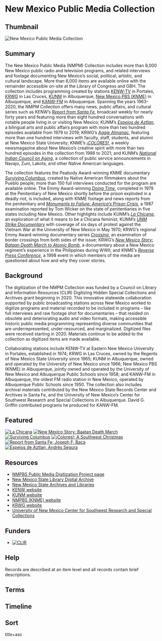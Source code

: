 # New Mexico Public Media Collection

## Thumbnail

![New Mexico Public Media Collection](https://s3.amazonaws.com/americanarchive.org/special-collections/NM_riochama_lighter.png "New Mexico Public Media Collection")

## Summary

The New Mexico Public Media (NMPM) Collection includes more than 8,000 New Mexico public radio and television programs, and related interviews and footage documenting New Mexico’s social, political, artistic, and cultural landscape. More than 6,000 items are available online with the remainder accessible on-site at the Library of Congress and GBH. The collection includes programming created by stations [KENW-TV](https://americanarchive.org/participating-orgs/NCSG55124) in Portales, [KRWG](https://americanarchive.org/participating-orgs/NCSG55123) in Las Cruces, [KUNM](https://americanarchive.org/participating-orgs/1507) in Albuquerque, [New Mexico PBS (KNME)](https://americanarchive.org/participating-orgs/1810) in Albuquerque, and [KANW-FM](https://americanarchive.org/participating-orgs/NCSG55135) in Albuquerque. Spanning the years 1963-2020, the NMPM Collection offers many news, public affairs, and cultural series such as KENW’s [*Report from Santa Fe*](https://americanarchive.org/catalog?f%5Bseries_titles%5D%5B%5D=Report+from+Santa+Fe&f[access_types][]=digitized), broadcast weekly for nearly forty years and featuring more than eight hundred conversations with notable people living in or visiting New Mexico; KUNM’s [*Espejos de Aztlan*](https://americanarchive.org/catalog?f%5Bseries_titles%5D%5B%5D=Espejos+de+Aztlan&f[access_types][]=digitized), a bilingual arts and public affairs program with more than two hundred episodes available from 1979 to 2019; KRWG’s [*Aggie Almanac*](https://americanarchive.org/catalog?f%5Bseries_titles%5D%5B%5D=Aggie+Almanac&f[access_types][]=digitized), featuring more than one hundred interviews with faculty, staff, students, and alumni at New Mexico State University; KNME’s [*¡COLORES!*](https://americanarchive.org/catalog?f%5Bseries_titles%5D%5B%5D=%C2%A1Colores%21&f[access_types][]=digitized), a weekly newsmagazine about New Mexico’s creative spirit with more than two hundred episodes in the collection from 1986 to 2021; and KUNM’s [*National Indian Council on Aging*](https://americanarchive.org/catalog?f%5Bseries_titles%5D%5B%5D=National+Indian+Council+on+Aging&f[access_types][]=digitized), a collection of public service announcements in Navajo, Zuni, Lakota, and other Native American languages. 

The collection features the Peabody Award-winning KNME documentary [*Surviving Columbus*](https://americanarchive.org/catalog?f%5Bprogram_titles%5D%5B%5D=Surviving+Columbus&f[access_types][]=digitized), created by Native American filmmakers about the Pueblo people; more than 150 full interviews conducted for the program are available online. The Emmy Award-winning [*Doing Time*](https://americanarchive.org/catalog/cpb-aacip-526-cv4bn9z669), completed in 1979 at the Penitentiary of New Mexico shortly before the prison exploded in a deadly riot, is included, along with KNME footage and news reports from the penitentiary and [*Monuments to Failure: America’s Prison Crisis*](https://americanarchive.org/catalog/cpb-aacip-01405efe6d3), a 1987 examination reported by Tom Wicker on the state of penitentiaries in five states including New Mexico. Other highlights include KUNM’s [*La Chicana*](https://americanarchive.org/catalog/cpb-aacip-207-20fttgqp), an exploration of what it means to be a Chicana feminist; KUNM’s [*UNM Strike Documentary*](https://americanarchive.org/catalog/cpb-aacip-207-64gmshzx) with coverage of six days of protest against the Vietnam War at the University of New Mexico in May 1970; KRWG’s regional Emmy Award-winning documentary series [*Crossing*](https://americanarchive.org/catalog?f%5Bseries_titles%5D%5B%5D=Crossing&f[access_types][]=digitized), an examination of border crossings from both sides of the issue; KRWG’s [*New Mexico Story: Bataan Death March to Atomic Bomb*](https://americanarchive.org/catalog?f%5Bprogram_titles%5D%5B%5D=New+Mexico+Story%3A+Bataan+Death+March+To+Atomic+Bomb&f[access_types][]=digitized), a documentary about a New Mexico regiment’s experience in the Philippines during WWII; and KNME’s [*Reverse Press Conference*](https://americanarchive.org/catalog/cpb-aacip-74ce0831ede), a 1998 event in which members of the media are questioned about how and why they cover stories.

## Background

The digitization of the NMPM Collection was funded by a Council on Library and Information Resources (CLIR) Digitizing Hidden Special Collections and Archives grant beginning in 2020. This innovative statewide collaboration supported by public broadcasting stations across New Mexico worked to digitize programs and material recorded to be included in programs – like full interviews and raw footage shot for documentaries – that resided on obsolete and deteriorating audio and video formats, making accessible historic public media programming representing diverse communities that are underrepresented, under-resourced, and marginalized. Digitized files were received starting in 2020. Materials continue to be added to the collection as digitized items are made available.

Collaborating stations include KENW-TV at Eastern New Mexico University in Portales, established in 1974; KRWG in Las Cruces, owned by the Regents of New Mexico State University since 1965; KUNM in Albuquerque, owned and operated by the University of New Mexico since 1966; New Mexico PBS (KNME) in Albuquerque, jointly owned and operated by the University of New Mexico and Albuquerque Public Schools since 1958; and KANW-FM in Albuquerque, the oldest FM radio station in New Mexico, operated by Albuquerque Public Schools since 1950. The collection also includes archival materials contributed by the New Mexico State Records Center and Archives in Santa Fe, and the University of New Mexico’s Center for Southwest Research and Special Collections in Albuquerque. David G. Griffin contributed programs he produced for KANW-FM.


## Featured

[![La Chicana](https://s3.amazonaws.com/americanarchive.org/special-collections/aapb_tile.jpg)](/catalog/cpb-aacip-207-20fttgqp)
[![New Mexico Story: Baatan Death March](https://s3.amazonaws.com/americanarchive.org/special-collections/cpb-aacip_efb814ee821_01.jpg)](/catalog/cpb-aacip-efb814ee821)
[![Surviving Columbus](https://s3.amazonaws.com/americanarchive.org/special-collections/cpb-aacip-191-37hqc397_1.jpg)](/catalog/cpb-aacip-191-37hqc397)
[![¡Colores!; A Southwest Christmas](https://s3.amazonaws.com/americanarchive.org/special-collections/cpb-aacip-191-47dr7xwv.jpg)](/catalog/cpb-aacip-191-47dr7xwv)
[![Report from Santa Fe; Joseph F. Baca](https://s3.amazonaws.com/americanarchive.org/special-collections/cpb-aacip-914ee983340.jpg)](/catalog/cpb-aacip-914ee983340)
[![Espejos de Aztlan; Andrés Segura](https://s3.amazonaws.com/americanarchive.org/special-collections/aapb_tile.jpg)](/catalog/cpb-aacip-f2af61feb10)

## Resources

- [NMPBS Public Media Digitization Project page](https://www.newmexicopbs.org/new-mexico-public-media-digitization-project/)
- [New Mexico State Library Digital Archive](http://www.nmstatelibrary.org/research-and-collections/collections/digital-archive)
- [New Mexico State Archives and Libraries](http://www.statearchives.us/new-mexico.htm)
- [KENW website](https://www.kenw.org/)
- [KUNM website](https://www.kunm.org/)
- [NMPBS (KNME) website](https://www.newmexicopbs.org/)
- [KRWG website](https://www.krwg.org/)
- [University of New Mexico Center for Southwest Research and Special Collections](https://elibrary.unm.edu/cswr/)

## Funders

- [![CLIR](https://s3.amazonaws.com/americanarchive.org/org-logos/CLIRlogo.jpg "CLIR Logo")](https://www.clir.org/)

## Help

Records are described at an item level and all records contain brief descriptions.

## Terms

## Timeline

## Sort

title+asc

